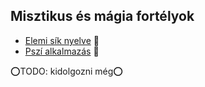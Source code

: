 ## Misztikus és mágia fortélyok

<!-- tag: misztikus__fortely -->

- [Elemi sík nyelve](fortelyok.misztikus/elemi_sik_nyelve.md) 🔺
- [Pszí alkalmazás](fortelyok.misztikus/pszi.md) 🔺

⭕TODO: kidolgozni még⭕
